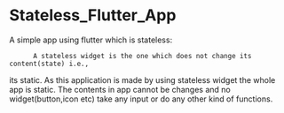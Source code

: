 # Stateless_Flutter_App
A simple app using flutter which is stateless:

          A stateless widget is the one which does not change its content(state) i.e.,
  its static. As this application is made by using stateless widget the whole app is static.
  The contents in app cannot be changes and no widget(button,icon etc) take any input or 
  do any other kind of functions.
